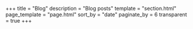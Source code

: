 +++
title = "Blog"
description = "Blog posts"
template = "section.html"
page_template = "page.html"
sort_by = "date" 
paginate_by = 6
transparent = true
+++
